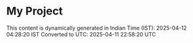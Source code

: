 # My Project

This content is dynamically generated in Indian Time (IST): 2025-04-12 04:28:20 IST
Converted to UTC: 2025-04-11 22:58:20 UTC
